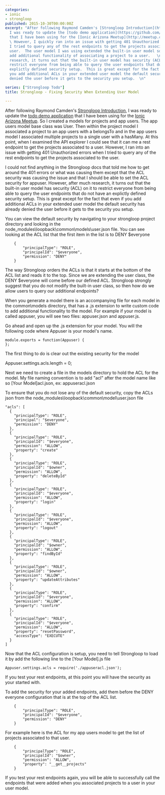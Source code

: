 ```yaml
---
categories:
- ionic
- strongloop
published: 2015-10-30T00:00:00Z
excerpt: "After following Raymond Camden's [Strongloop Introduction](http://www.raymondcamden.com/tags/strongloop/),
  I was ready to update the [todo demo application](https://github.com/Ionic-AZ/Todo-Lab1-LocalStorage)
  that I have been using for the [Ionic Arizona Meetup](http://meetup.com/ionic-az).
  \ However, I quickly ran into an issue with getting 401 Unauthorized errors when
  I tried to query any of the rest endpoints to get the projects associated to the
  user.  The user model I was using extended the built-in user model so that I could
  add additional functionality of associating a project to a user.   \n\nAfter much
  research, it turns out that the built-in user model has security (ACL) on it to
  restrict everyone from being able to query the user endpoints that do not have an
  explictly defined security setup.  This is great except for the fact that even if
  you add additional ACLs in your extended user model the default security has already
  denied the user before it gets to the security you setup.  \n"

series: ["Strongloop Todo"]
title: Strongloop - Fixing Security When Extending User Model

---
```


After following Raymond Camden's [Strongloop Introduction](http://www.raymondcamden.com/tags/strongloop/), I was ready to update the [todo demo application](https://github.com/Ionic-AZ/Todo-Lab1-LocalStorage) that I have been using for the [Ionic Arizona Meetup](http://meetup.com/ionic-az).  So I created a models for projects and app users. The app users model base class was User.  Then within the project model I associated a project to an app users with a belongsTo and in the app users model I associated multiple projects to a single user with a hasMany.  At this point, when I examined the API explorer I could see that it can me a rest endpoint to get the projects associated to a user.  However, I ran into an issue with getting 401 Unauthorized errors when I tried to query any of the rest endpoints to get the projects associated to the user. 

I could not find anything in the Strongloop docs that told me how to get around the 401 errors or what was causing them except that the ACL security was causing the issue and that I should be able to set the ACL security for appuser.   However, after much research, it turns out that the built-in user model has security (ACL) on it to restrict everyone from being able to query the user endpoints that do not have an explictly defined security setup.  This is great except for the fact that even if you add additional ACLs in your extended user model the default security has already denied the user before it gets to the security you setup.  

You can view the default security by navigating to your strongloop project directory and looking in the node_modules\loopback\common\models\user.json file.  You can see looking at the ACL list that the first item in the list is to  DENY $everyone 
    
        {
            "principalType": "ROLE",
            "principalId": "$everyone",
            "permission": "DENY"
        }

The way Strongloop orders the ACLs is that it starts at the bottom of the ACL list and reads it to the top.  Since we are extending the user class, the DENY $everyone will come before our defined ACL.  Strongloop strongly suggest that you do not modify the built-in user class, so then how do we allow users to query our additional endpoints?

When you generate a model there is an accompanying file for each model in the common\models directory, that has a .js extension to write custom code to add additional functionality to the model.  For example if your model is called appuser, you will see two files: appuser.json and appuser.js.

Go ahead and open up the .js extension for your model.  You will the following code where Appuser is your model's name.   

    module.exports = function(Appuser) {
    };
   

The first thing to do is clear out the existing security for the model 

   Appuser.settings.acls.length = 0;
   
Next we need to create a file in the models directory to hold the ACL for the model.  My file naming convention is to add "acl" after the model name like so [Your Model]acl.json, ex: appuseracl.json  

To ensure that you do not lose any of the default security, copy the ACLs json from the node_modules\loopback\common\model\user.json file     

    "acls": [
      {
        "principalType": "ROLE",
        "principal": "$everyone",
        "permission": "DENY"
      },
      {
        "principalType": "ROLE",
        "principalId": "$everyone",
        "permission": "ALLOW",
        "property": "create"
      },
      {
        "principalType": "ROLE",
        "principalId": "$owner",
        "permission": "ALLOW",
        "property": "deleteById"
      },
      {
        "principalType": "ROLE",
        "principalId": "$everyone",
        "permission": "ALLOW",
        "property": "login"
      },
      {
        "principalType": "ROLE",
        "principalId": "$everyone",
        "permission": "ALLOW",
        "property": "logout"
      },
      {
        "principalType": "ROLE",
        "principalId": "$owner",
        "permission": "ALLOW",
        "property": "findById"
      },
      {
        "principalType": "ROLE",
        "principalId": "$owner",
        "permission": "ALLOW",
        "property": "updateAttributes"
      },
      {
        "principalType": "ROLE",
        "principalId": "$everyone",
        "permission": "ALLOW",
        "property": "confirm"
      },
      {
        "principalType": "ROLE",
        "principalId": "$everyone",
        "permission": "ALLOW",
        "property": "resetPassword",
        "accessType": "EXECUTE"
      }
    ]


Now that the ACL configuration is setup, you need to tell Strongloop to load it by add the following line to the [Your Model].js file
 
    Appuser.settings.acls = require('./appuseracl.json');
    
If you test your rest endpoints, at this point you will have the security as your started with.

To add the security for your added endpoints, add them before the DENY everyone configuration that is at the top of the ACL list.

        {
            "principalType": "ROLE",
            "principalId": "$everyone",
            "permission": "DENY"
        }

For example here is the ACL for my app users model to get the list of projects associated to that user. 

        {
            "principalType": "ROLE",
            "principalId": "$owner",
            "permission": "ALLOW",
            "property": "__get__projects"
        }
        
If you test your rest endpoints again, you will be able to successfully call the endpoints that were added when you associated projects to a user in your user model.

